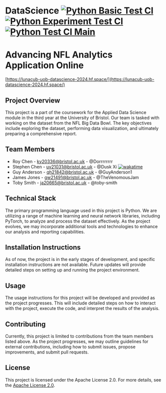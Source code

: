 # DataScience [![Python Basic Test CI](https://github.com/Uob-DataScience-2024/DataScience/actions/workflows/auto_test_ci.yml/badge.svg)](https://github.com/Uob-DataScience-2024/DataScience/actions/workflows/auto_test_ci.yml) [![Python Experiment Test CI](https://github.com/Uob-DataScience-2024/DataScience/actions/workflows/auto_test_ci_experiment.yml/badge.svg)](https://github.com/Uob-DataScience-2024/DataScience/actions/workflows/auto_test_ci_experiment.yml) [![Python Test CI Main](https://github.com/Uob-DataScience-2024/DataScience/actions/workflows/auto_test_ci_main.yml/badge.svg)](https://github.com/Uob-DataScience-2024/DataScience/actions/workflows/auto_test_ci_main.yml)

# Advancing NFL Analytics Application Online 

[https://lunacub-uob-datascience-2024.hf.space/](https://lunacub-uob-datascience-2024.hf.space/)

## Project Overview
This project is a part of the coursework for the Applied Data Science module in the third year at the University of Bristol. Our team is tasked with working on the dataset from the NFL Big Data Bowl. The key objectives include exploring the dataset, performing data visualization, and ultimately preparing a comprehensive report.

## Team Members
- Roy Chen - ky20336@bristol.ac.uk - @Dorrrrrrrr
- Stephen Chen - uv21031@bristol.ac.uk - @Dusk Xi [![wakatime](https://wakatime.com/badge/user/23381c4b-372b-46eb-b687-994db38af858/project/018e2ead-93bd-4e6b-a12e-2c3fa87c45a9.svg)](https://wakatime.com/badge/user/23381c4b-372b-46eb-b687-994db38af858/project/018e2ead-93bd-4e6b-a12e-2c3fa87c45a9)
- Guy Anderson - qh21842@bristol.ac.uk - @GuyAnderson1
- James Jones - gw21491@bristol.ac.uk - @TheVenomousJam
- Toby Smith - ja20665@bristol.ac.uk - @toby-smith

## Technical Stack
The primary programming language used in this project is Python. We are utilizing a range of machine learning and neural network libraries, including PyTorch, to analyze and process the dataset effectively. As the project evolves, we may incorporate additional tools and technologies to enhance our analysis and reporting capabilities.

## Installation Instructions
As of now, the project is in the early stages of development, and specific installation instructions are not available. Future updates will provide detailed steps on setting up and running the project environment.

## Usage
The usage instructions for this project will be developed and provided as the project progresses. This will include detailed steps on how to interact with the project, execute the code, and interpret the results of the analysis.

## Contributing
Currently, this project is limited to contributions from the team members listed above. As the project progresses, we may outline guidelines for external contributions, including how to submit issues, propose improvements, and submit pull requests.

## License
This project is licensed under the Apache License 2.0. For more details, see the [Apache License 2.0](https://www.apache.org/licenses/LICENSE-2.0).
